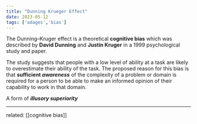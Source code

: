 ```yaml
---
title: "Dunning Krueger Effect"
date: 2023-05-12
tags: ['adages','bias']
---
```


The Dunning–Kruger effect is a theoretical **cognitive bias** which was described by **David Dunning** and **Justin Kruger** in a 1999 psychological study and paper. 

The study suggests that people with a low level of ability at a task are likely to overestimate their ability of the task. The proposed reason for this bias is that **sufficient _awareness_** of the complexity of a problem or domain is required for a person to be able to make an informed opinion of their capability to work in that domain.

A form of ***illusory superiority***

---
related: [[cognitive bias]]